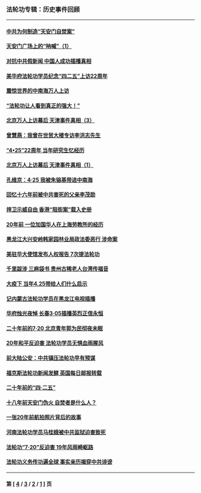 ### 法轮功专辑：历史事件回顾
---
#### [中共为何制造“天安门自焚案”](../../pages/nf5793/n13183270.md?11110430) 
#### [天安门广场上的“呐喊”（1）](../../pages/nf5793/n13105277.md?11110430) 
#### [对抗中共假新闻 中国人成功插播真相](../../pages/nf5793/n12910618.md?11110430) 
#### [美华府法轮功学员纪念“四二五”上访22周年](../../pages/nf5793/n12904445.md?11110430) 
#### [震惊世界的中南海万人上访](../../pages/nf5793/n12903976.md?11110430) 
#### [“法轮功让人看到真正的强大！”](../../pages/nf5793/n12903195.md?11110430) 
#### [北京万人上访幕后 天津事件真相（3）](../../pages/nf5793/n12902807.md?11110430) 
#### [曾慧燕：我曾在世贸大楼专访李洪志先生](../../pages/nf5793/n12898729.md?11110430) 
#### [“4•25”22周年 当年研究生忆经历](../../pages/nf5793/n12894152.md?11110430) 
#### [北京万人上访幕后 天津事件真相（1）](../../pages/nf5793/n12885174.md?11110430) 
#### [孔维京：4·25 我被朱镕基带进中南海](../../pages/nf5793/n12864987.md?11110430) 
#### [回忆十六年前被中共害死的父亲李茂勋](../../pages/nf5793/n12880270.md?11110430) 
#### [捍卫示威自由 香港“阻街案”载入史册](../../pages/nf5793/n12811245.md?11110430) 
#### [20年前 一位加国华人在上海劳教所的经历](../../pages/nf5793/n12707932.md?11110430) 
#### [黑龙江大兴安岭韩家园林业局政法委恶行 涉命案](../../pages/nf5793/n12622815.md?11110430) 
#### [美驻华大使馆发布人权报告 7次提法轮功](../../pages/nf5793/n12520541.md?11110430) 
#### [千里跋涉 三麻袋书 贵州古稀老人台湾传福音](../../pages/nf5793/n12198750.md?11110430) 
#### [大疫下 当年4.25带给人们什么启示](../../pages/nf5793/n12058565.md?11110430) 
#### [记内蒙古法轮功学员在黑龙江电视插播](../../pages/nf5793/n11699194.md?11110430) 
#### [华府烛光夜悼 长春3·05插播英烈正信永恒](../../pages/nf5793/n11397432.md?11110430) 
#### [二十年前的7·20 北京青年郭为民彻夜未眠](../../pages/nf5793/n11354195.md?11110430) 
#### [20年和平反迫害 法轮功学员无惧血雨腥风](../../pages/nf5793/n11348279.md?11110430) 
#### [前大陆公安：中共镇压法轮功早有预谋](../../pages/nf5793/n11352168.md?11110430) 
#### [福克斯法轮功新闻发酵  英国每日邮报转载](../../pages/nf5793/n11285952.md?11110430) 
#### [二十年前的“四·二五”](../../pages/nf5793/n11207639.md?11110430) 
#### [十八年前天安门伪火 自焚者是什么人？](../../pages/nf5793/n10996556.md?11110430) 
#### [一张20年前航拍照片背后的故事](../../pages/nf5793/n10693797.md?11110430) 
#### [河南法轮功学员马桂娥被中共监狱迫害致死](../../pages/nf5793/n10684974.md?11110430) 
#### [法轮功“7‧20”反迫害 19年风雨崎岖路](../../pages/nf5793/n10570834.md?11110430) 
#### [法轮功义务传功遍全球 事实亲历揭穿中共诽谤](../../pages/nf5793/n10581061.md?11110430) 

---
#### 第 [ [4](./4.md?11110430) / [3](./3.md?11110430) / [2](./2.md?11110430) / [1](./1.md?11110430) ] 页
